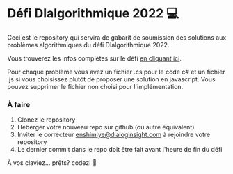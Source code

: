 # Défi DIalgorithmique 2022 💻

Ceci est le repository qui servira de gabarit de soumission des solutions aux problèmes algorithmiques du défi DIalgorithmique 2022.

Vous trouverez les infos complètes sur le défi [en cliquant ici](https://ericnshimiye.notion.site/ericnshimiye/D-fi-DIalgorithmique-2022-70cdbbd9d38845ea80066bc65a12e8e5).

Pour chaque problème vous avez un fichier .cs pour le code c# et un fichier .js si vous choisissez plutôt de proposer une solution en javascript. Vous pouvez supprimer le fichier non choisi pour l'implémentation.

### À faire

1. Clonez le repository
2. Héberger votre nouveau repo sur github (ou autre équivalent)
3. Inviter le correcteur enshimiye@dialoginsight.com à rejoindre votre repository
4. Le dernier commit dans le repo doit être fait avant l'heure de fin du défi


À vos claviez... prêts? codez! 🧠